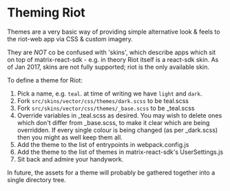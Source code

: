 Theming Riot
============

Themes are a very basic way of providing simple alternative look & feels to the
riot-web app via CSS & custom imagery.  

They are *NOT* co be confused with 'skins', which describe apps which sit on top
of matrix-react-sdk - e.g. in theory Riot itself is a react-sdk skin.
As of Jan 2017, skins are not fully supported; riot is the only available skin.

To define a theme for Riot:

 1. Pick a name, e.g. `teal`. at time of writing we have `light` and `dark`.
 2. Fork `src/skins/vector/css/themes/dark.scss` to be teal.scss
 3. Fork `src/skins/vector/css/themes/_base.scss` to be _teal.scss
 4. Override variables in _teal.scss as desired. You may wish to delete ones
    which don't differ from _base.scss, to make it clear which are being
    overridden. If every single colour is being changed (as per _dark.scss)
    then you might as well keep them all.
 5. Add the theme to the list of entrypoints in webpack.config.js
 6. Add the theme to the list of themes in matrix-react-sdk's UserSettings.js
 7. Sit back and admire your handywork.

In future, the assets for a theme will probably be gathered together into a
single directory tree.
